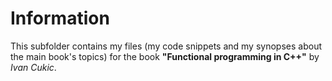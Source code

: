 # Information

This subfolder contains my files
(my code snippets and my synopses about the main book's topics) for the book
**"Functional programming in C++"** by *Ivan Cukic*.
